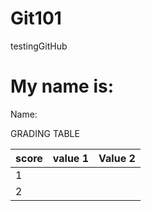 # Git101
testingGitHub

# My name is:
Name:

GRADING TABLE

score | value 1 | Value 2 |
------|--------|----------|
1 | | | 
2 | | |
